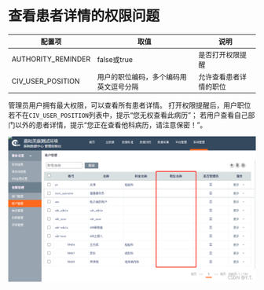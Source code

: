 # 查看患者详情的权限问题



| **配置项**         | **取值**                               | **说明**               |
| ------------------ | -------------------------------------- | ---------------------- |
| AUTHORITY_REMINDER | false或true                            | 是否打开权限提醒       |
| CIV_USER_POSITION  | 用户的职位编码，多个编码用英文逗号分隔 | 允许查看患者详情的职位 |



管理员用户拥有最大权限，可以查看所有患者详情。
打开权限提醒后，用户职位若不在`CIV_USER_POSITION`列表中，提示“您无权查看此病历”；
若用户查看自己部门以外的患者详情，提示“您正在查看他科病历，请注意保密！”。



![在这里插入图片描述](./img/chakanhuanzhexiangqingdexinxi001.png)